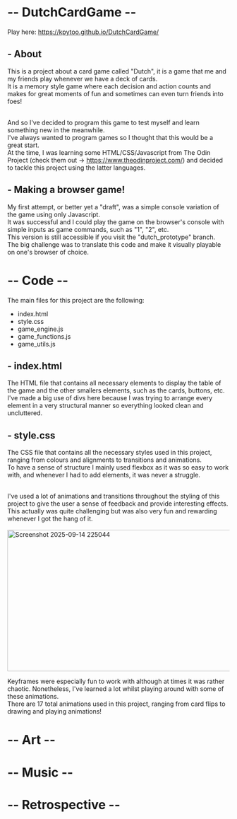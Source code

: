 # -- DutchCardGame --
Play here: https://kpytoo.github.io/DutchCardGame/

## - About
This is a project about a card game called "Dutch", it is a game that me and my friends play whenever we have a deck of cards. <br/>
It is a memory style game where each decision and action counts and makes for great moments of fun and sometimes can even turn friends into foes! <br/><br/>

And so I've decided to program this game to test myself and learn something new in the meanwhile.<br/>
I've always wanted to program games so I thought that this would be a great start. <br/>
At the time, I was learning some HTML/CSS/Javascript from The Odin Project (check them out -> https://www.theodinproject.com/) and decided to tackle this project using the latter languages.

## - Making a browser game!
My first attempt, or better yet a "draft", was a simple console variation of the game using only Javascript. <br/>
It was successful and I could play the game on the browser's console with simple inputs as game commands, such as "1", "2", etc. <br/>
This version is still accessible if you visit the "dutch_prototype" branch. <br/>
The big challenge was to translate this code and make it visually playable on one's browser of choice. <br/>

# -- Code --
The main files for this project are the following: <br/>
- index.html <br/>
- style.css <br/>
- game_engine.js <br/>
- game_functions.js <br/>
- game_utils.js <br/>

## - index.html
The HTML file that contains all necessary elements to display the table of the game and the other smallers elements, such as the cards, buttons, etc. <br/>
I've made a big use of divs here because I was trying to arrange every element in a very structural manner so everything looked clean and uncluttered.

## - style.css
The CSS file that contains all the necessary styles used in this project, ranging from colours and alignments to transitions and animations. <br/>
To have a sense of structure I mainly used flexbox as it was so easy to work with, and whenever I had to add elements, it was never a struggle. <br/> <br/>

I've used a lot of animations and transitions throughout the styling of this project to give the user a sense of feedback and provide interesting effects. <br/>
This actually was quite challenging but was also very fun and rewarding whenever I got the hang of it. <br/> <br/>
<img width="616" height="320" alt="Screenshot 2025-09-14 225044" src="https://github.com/user-attachments/assets/917ee242-ca77-4a55-bb16-f596fa07a199" />

Keyframes were especially fun to work with although at times it was rather chaotic. Nonetheless, I've learned a lot whilst playing around with some of these animations. <br/>
There are 17 total animations used in this project, ranging from card flips to drawing and playing animations!

# -- Art --

# -- Music --

# -- Retrospective --
